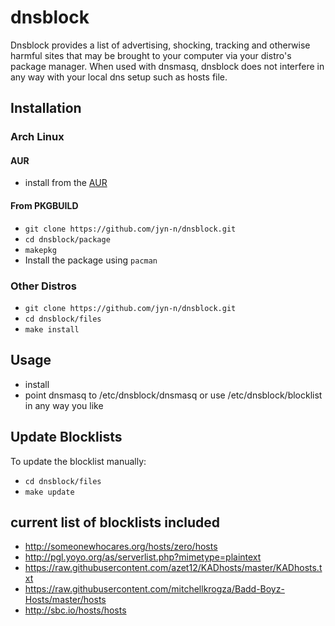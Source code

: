 # dnsblock

Dnsblock provides a list of advertising, shocking, tracking and otherwise harmful sites that may be brought to your computer via your distro's package manager. When used with dnsmasq, dnsblock does not interfere in any way with your local dns setup such as hosts file.

## Installation

### Arch Linux
 #### AUR
* install from the [AUR](https://aur.archlinux.org/packages/dnsblock-git/) 

#### From PKGBUILD
* `git clone https://github.com/jyn-n/dnsblock.git`
* `cd dnsblock/package` 
* `makepkg`
* Install the package using `pacman`


### Other Distros

* `git clone https://github.com/jyn-n/dnsblock.git`
* `cd dnsblock/files`
*  `make install`

## Usage

* install
* point dnsmasq to /etc/dnsblock/dnsmasq or use /etc/dnsblock/blocklist in any way you like

## Update Blocklists

To update the blocklist manually:
* `cd dnsblock/files`
* `make update`

## current list of blocklists included

* http://someonewhocares.org/hosts/zero/hosts
* http://pgl.yoyo.org/as/serverlist.php?mimetype=plaintext
* https://raw.githubusercontent.com/azet12/KADhosts/master/KADhosts.txt
* https://raw.githubusercontent.com/mitchellkrogza/Badd-Boyz-Hosts/master/hosts
* http://sbc.io/hosts/hosts

